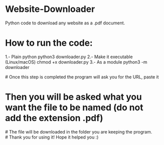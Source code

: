 # Website-Downloader
Python code to download any website as a .pdf document.

# How to run the code: 
  1.- Plain python
    python3 downloader.py
  2.- Make it executable (Linux/macOS)
    chmod +x downloader.py
  3.- As a module
    python3 -m downloader

# Once this step is completed the program will ask you for the URL, paste it
# Then you will be asked what you want the file to be named (do not add the extension .pdf)
# The file will be downloaded in the folder you are keeping the program.
# Thank you for using it! Hope it helped you :)
